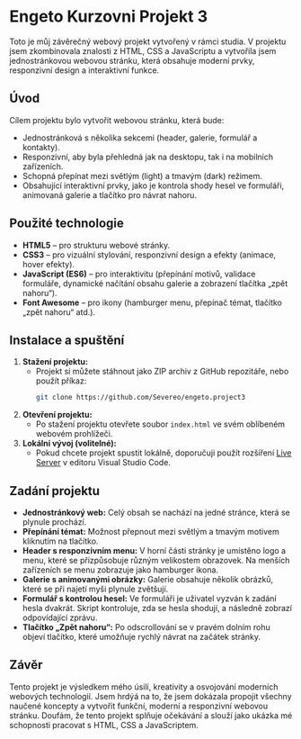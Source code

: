 # Engeto Kurzovni Projekt 3

Toto je můj závěrečný webový projekt vytvořený v rámci studia. V projektu jsem zkombinovala znalosti z HTML, CSS a JavaScriptu a vytvořila jsem jednostránkovou webovou stránku, která obsahuje moderní prvky, responzivní design a interaktivní funkce.

## Úvod

Cílem projektu bylo vytvořit webovou stránku, která bude:
- Jednostránková s několika sekcemi (header, galerie, formulář a kontakty).
- Responzivní, aby byla přehledná jak na desktopu, tak i na mobilních zařízeních.
- Schopná přepínat mezi světlým (light) a tmavým (dark) režimem.
- Obsahující interaktivní prvky, jako je kontrola shody hesel ve formuláři, animovaná galerie a tlačítko pro návrat nahoru.

## Použité technologie

- **HTML5** – pro strukturu webové stránky.
- **CSS3** – pro vizuální stylování, responzivní design a efekty (animace, hover efekty).
- **JavaScript (ES6)** – pro interaktivitu (přepínání motivů, validace formuláře, dynamické načítání obsahu galerie a zobrazení tlačítka „zpět nahoru“).
- **Font Awesome** – pro ikony (hamburger menu, přepínač témat, tlačítko „zpět nahoru“ atd.).

## Instalace a spuštění

1. **Stažení projektu:**
   - Projekt si můžete stáhnout jako ZIP archiv z GitHub repozitáře, nebo použít příkaz:
     ```sh
     git clone https://github.com/Severeo/engeto.project3
     ```
2. **Otevření projektu:**
   - Po stažení projektu otevřete soubor `index.html` ve svém oblíbeném webovém prohlížeči.
3. **Lokální vývoj (volitelné):**
   - Pokud chcete projekt spustit lokálně, doporučuji použít rozšíření [Live Server](https://marketplace.visualstudio.com/items?itemName=ritwickdey.LiveServer) v editoru Visual Studio Code.

## Zadání projektu

- **Jednostránkový web:** Celý obsah se nachází na jedné stránce, která se plynule prochází.
- **Přepínání témat:** Možnost přepnout mezi světlým a tmavým motivem kliknutím na tlačítko.
- **Header s responzivním menu:** V horní části stránky je umístěno logo a menu, které se přizpůsobuje různým velikostem obrazovek. Na menších zařízeních se menu zobrazuje jako hamburger ikona.
- **Galerie s animovanými obrázky:** Galerie obsahuje několik obrázků, které se při najetí myši plynule zvětšují.
- **Formulář s kontrolou hesel:** Ve formuláři je uživatel vyzván k zadání hesla dvakrát. Skript kontroluje, zda se hesla shodují, a následně zobrazí odpovídající zprávu.
- **Tlačítko „Zpět nahoru“:** Po odscrollování se v pravém dolním rohu objeví tlačítko, které umožňuje rychlý návrat na začátek stránky.

## Závěr

Tento projekt je výsledkem mého úsilí, kreativity a osvojování moderních webových technologií. Jsem hrdýá na to, že jsem dokázala propojit všechny naučené koncepty a vytvořit funkční, moderní a responzivní webovou stránku. Doufám, že tento projekt splňuje očekávání a slouží jako ukázka mé schopnosti pracovat s HTML, CSS a JavaScriptem.
